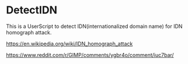 # DetectIDN

This is a UserScript to detect IDN(internationalized domain name) for IDN homograph attack.

https://en.wikipedia.org/wiki/IDN_homograph_attack

https://www.reddit.com/r/GIMP/comments/ygbr4o/comment/iuc7bar/
